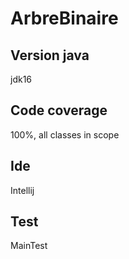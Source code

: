 # ArbreBinaire

## Version java
jdk16

## Code coverage 
100%, all classes in scope

## Ide
Intellij

## Test
MainTest
